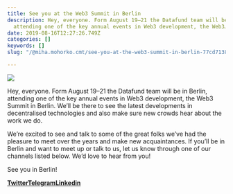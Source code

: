 ```yaml
---
title: See you at the Web3 Summit in Berlin
description: Hey, everyone. Form August 19–21 the Datafund team will be in Berlin,
  attending one of the key annual events in Web3 development, the Web3…
date: 2019-08-16T12:27:26.749Z
categories: []
keywords: []
slug: "/@miha.mohorko.cmt/see-you-at-the-web3-summit-in-berlin-77cd713867b5"

---
```

![](posts/img/1____2hzvdFqRMAdsEhz36M2aw.png)

Hey, everyone. Form August 19–21 the Datafund team will be in Berlin, attending one of the key annual events in Web3 development, the Web3 Summit in Berlin. We’ll be there to see the latest developments in decentralised technologies and also make sure new crowds hear about the work we do.

We’re excited to see and talk to some of the great folks we’ve had the pleasure to meet over the years and make new acquaintances. If you’ll be in Berlin and want to meet up or talk to us, let us know through one of our channels listed below. We’d love to hear from you!

See you in Berlin!

[**Twitter**](https://twitter.com/DataFundProject)[**Telegram**](https://t.me/DataFund)[**Linkedin**](https://www.linkedin.com/company/datafund)